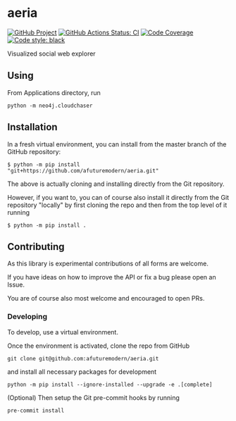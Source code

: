 # aeria

[![GitHub Project](https://img.shields.io/badge/GitHub--blue?style=social&logo=GitHub)](https://github.com/afuturemodern/aeria)
[![GitHub Actions Status: CI](https://github.com/afuturemodern/aeria/workflows/CI/badge.svg?branch=master)](https://github.com/afuturemodern/aeria/actions?query=workflow%3ACI+branch%3Amaster)
[![Code Coverage](https://codecov.io/gh/afuturemodern/aeria/graph/badge.svg?branch=master)](https://codecov.io/gh/afuturemodern/aeria?branch=master)
[![Code style: black](https://img.shields.io/badge/code%20style-black-000000.svg)](https://github.com/psf/black)

Visualized social web explorer


## Using

From Applications directory, run

```
python -m neo4j.cloudchaser
```

## Installation

In a fresh virtual environment, you can install from the master branch of the GitHub repository:

```
$ python -m pip install "git+https://github.com/afuturemodern/aeria.git"
```

The above is actually cloning and installing directly from the Git repository.

However, if you want to, you can of course also install it directly from the Git repository "locally" by first cloning the repo and then from the top level of it running

```
$ python -m pip install .
```

## Contributing

As this library is experimental contributions of all forms are welcome.

If you have ideas on how to improve the API or fix a bug please open an Issue.

You are of course also most welcome and encouraged to open PRs.

### Developing

To develop, use a virtual environment.

Once the environment is activated, clone the repo from GitHub

```
git clone git@github.com:afuturemodern/aeria.git
```

and install all necessary packages for development

```
python -m pip install --ignore-installed --upgrade -e .[complete]
```

(Optional) Then setup the Git pre-commit hooks by running

```
pre-commit install
```
